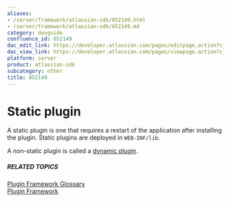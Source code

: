 ```yaml
---
aliases:
- /server/framework/atlassian-sdk/852149.html
- /server/framework/atlassian-sdk/852149.md
category: devguide
confluence_id: 852149
dac_edit_link: https://developer.atlassian.com/pages/editpage.action?cjm=wozere&pageId=852149
dac_view_link: https://developer.atlassian.com/pages/viewpage.action?cjm=wozere&pageId=852149
platform: server
product: atlassian-sdk
subcategory: other
title: 852149
---
```

# Static plugin

A static plugin is one that requires a restart of the application after installing the plugin. Static plugins are deployed in `WEB-INF/lib`.

A non-static plugin is called a [dynamic plugin](/server/framework/atlassian-sdk/dynamic-plugin).

##### RELATED TOPICS

<a href="/pages/createpage.action?spaceKey=PLUGINFRAMEWORK&amp;title=Plugin+Framework+Glossary" class="createlink">Plugin Framework Glossary</a>  
[Plugin Framework](https://developer.atlassian.com/display/PLUGINFRAMEWORK/Plugin+Framework)







































































































































































































